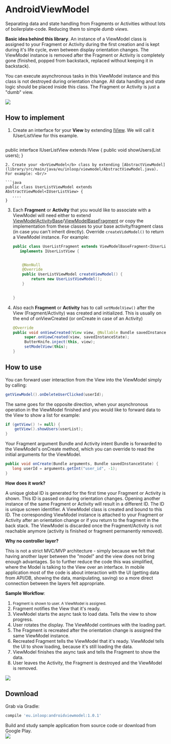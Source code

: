 AndroidViewModel
================

Separating data and state handling from Fragments or Activities without lots of boilerplate-code. Reducing them to simple <i>dumb views</i>.

<b>Basic idea behind this library</b>.
An instance of a ViewModel class is assigned to your Fragment or Activity during the first creation and is kept during it's life cycle, even between display orientation changes. The ViewModel instance is removed after the Fragment or Activity is completely gone (finished, popped from backstack, replaced without keeping it in backstack).

You can execute asynchronous tasks in this ViewModel instance and this class is not destroyed during orientation change. All data handling and state logic should be placed inside this class. The Fragment or Activity is just a "dumb" view.

![](website/static/viewmodel_architecture.png)

How to implement
--------

1. Create an interface for your <b>View</b> by extending [IView](library/src/main/java/eu/inloop/viewmodel/IView.java). We will call it IUserListView for this example.

   ```java
   
  public interface IUserListView extends IView {
      public void showUsers(List<User> users);
  }
   ```
2. Create your <b>ViewModel</b> class by extending [AbstractViewModel](library/src/main/java/eu/inloop/viewmodel/AbstractViewModel.java). For example: <br/>

   ```java
   public class UserListViewModel extends AbstractViewModel<IUserListView> {
      ....
   }
   ```
3. Each <b>Fragment</b> or <b>Activity</b> that you would like to associate with a ViewModel will need either to extend [ViewModelActivityBase](library/src/main/java/eu/inloop/viewmodel/base/ViewModelBaseActivity.java)/[ViewModelBaseFragment](library/src/main/java/eu/inloop/viewmodel/base/ViewModelBaseFragment.java) or copy the implementation from these classes to your base activity/fragment class (in case you can't inherit directly). Override ```createVideModel()``` to return a ViewModel instance. For example: <br/>
  
   ```java
   public class UserListFragment extends ViewModelBaseFragment<IUserListView, UserListViewModel> 
      implements IUserListView {


       @NonNull
       @Override
       public UserListViewModel createViewModel() {
           return new UserListViewModel();
       }

      
   }
   ```

4. Also each <b>Fragment</b> or <b>Activity</b> has to call ```setModelView()``` after the View (Fragment/Activity) was created and initialized. This is usually on the end of onViewCreated (or onCreate in case of an Activity) <br/>
  
   ```java
   @Override
   public void onViewCreated(View view, @Nullable Bundle savedInstanceState) {
        super.onViewCreated(view, savedInstanceState);
        ButterKnife.inject(this, view);
        setModelView(this);
   }
   ```  
  
How to use
--------

You can forward user interaction from the View into the ViewModel simply by calling:

  ```java
  getViewModel().onDeleteUserClicked(userId);
  ```
  
The same goes for the opposite direction, when your asynchronous operation in the ViewModel finished and you would like to forward data to the View to show a list for example:

  ```java
  if (getView() != null) {
      getView().showUsers(userList);
  }
  ```

Your Fragment argument Bundle and Activity intent Bundle is forwarded to the ViewModel's onCreate method, which you can override to read the initial arguments for the ViewModel.

   ```java 
   public void onCreate(Bundle arguments, Bundle savedInstanceState) {
      long userId = arguments.getInt("user_id", -1);
   }
   ``` 

<b>How does it work?</b>

A unique global ID is generated for the first time your Fragment or Activity is shown. This ID is passed on during orientation changes. Opening another instance of the same Fragment or Activity will result in a different ID. The ID is unique screen identifier. A ViewModel class is created and bound to this ID. The corresponding ViewModel instance is attached to your Fragment or Activity after an orientation change or if you return to the fragment in the back stack.
The ViewModel is discarded once the Fragment/Activity is not reachable anymore (activity is finished or fragment permanently removed).

<b>Why no controller layer?</b>

This is not a strict MVC/MVP architecture - simply because we felt that having another layer between the "model" and the view does not bring enough advantages. So to further reduce the code this was simplified, where the Model is talking to the View over an interface. In mobile application most of the code is about interaction with the UI (getting data from API/DB, showing the data, manipulating, saving) so a more direct connection between the layers felt appropriate. 

<b>Sample Workflow</b>:

1. <small>Fragment is shown to user. A ViewModel is assigned.</small>
2. Fragment notifies the View that it's ready. 
3. ViewModel starts the async task to load data. Tells the view to show progress.
4. User rotates the display. The ViewModel continues with the loading part.
5. The Fragment is recreated after the orientation change is assigned the same ViewModel instance.
6. Recreated Fragment tells the ViewModel that it's ready. ViewModel tells the UI to show loading, because it's still loading the data.
7. ViewModel finishes the async task and tells the Fragment to show the data.
8. User leaves the Activity, the Fragment is destroyed and the ViewModel is removed.

[![](website/static/lifecycle_thumb.png)](website/static/lifecycle.png)


Download
--------

Grab via Gradle:
```groovy
compile 'eu.inloop:androidviewmodel:1.0.1'
```

Build and study sample application from source code or download from Google Play.<br/>
[![](website/static/google_play.png)](https://play.google.com/store/apps/details?id=eu.inloop.viewmodel.sample)
